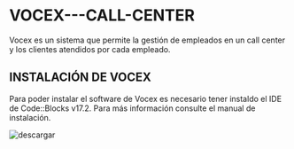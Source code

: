 # VOCEX---CALL-CENTER
Vocex es un sistema que permite la gestión de empleados en un call center y los clientes atendidos por cada empleado. 

## INSTALACIÓN DE VOCEX
Para poder instalar el software de Vocex es necesario tener instaldo el IDE de Code::Blocks v17.2.
Para más información consulte el manual de instalación.

![descargar](https://user-images.githubusercontent.com/64850245/81489576-9b55b580-923c-11ea-9ee4-6b30287cc5c7.png)
